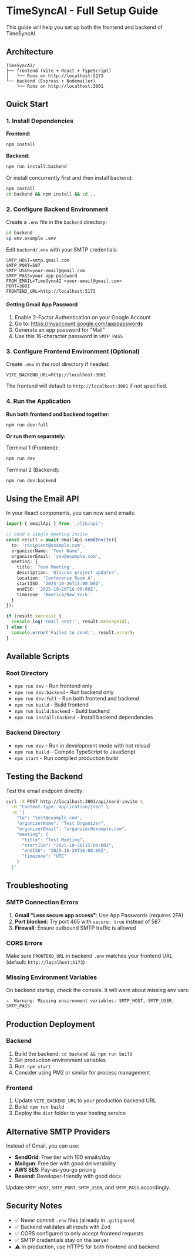 # TimeSyncAI - Full Setup Guide

This guide will help you set up both the frontend and backend of TimeSyncAI.

## Architecture

```
TimeSyncAI/
├── frontend (Vite + React + TypeScript)
│   └── Runs on http://localhost:5173
└── backend (Express + Nodemailer)
    └── Runs on http://localhost:3001
```

## Quick Start

### 1. Install Dependencies

**Frontend:**
```bash
npm install
```

**Backend:**
```bash
npm run install:backend
```

Or install concurrently first and then install backend:
```bash
npm install
cd backend && npm install && cd ..
```

### 2. Configure Backend Environment

Create a `.env` file in the `backend` directory:
```bash
cd backend
cp env.example .env
```

Edit `backend/.env` with your SMTP credentials:
```env
SMTP_HOST=smtp.gmail.com
SMTP_PORT=587
SMTP_USER=your-email@gmail.com
SMTP_PASS=your-app-password
FROM_EMAIL=TimeSyncAI <your-email@gmail.com>
PORT=3001
FRONTEND_URL=http://localhost:5173
```

#### Getting Gmail App Password

1. Enable 2-Factor Authentication on your Google Account
2. Go to: https://myaccount.google.com/apppasswords
3. Generate an app password for "Mail"
4. Use this 16-character password in `SMTP_PASS`

### 3. Configure Frontend Environment (Optional)

Create `.env` in the root directory if needed:
```env
VITE_BACKEND_URL=http://localhost:3001
```

The frontend will default to `http://localhost:3001` if not specified.

### 4. Run the Application

**Run both frontend and backend together:**
```bash
npm run dev:full
```

**Or run them separately:**

Terminal 1 (Frontend):
```bash
npm run dev
```

Terminal 2 (Backend):
```bash
npm run dev:backend
```

## Using the Email API

In your React components, you can now send emails:

```typescript
import { emailApi } from './lib/api';

// Send a single meeting invite
const result = await emailApi.sendInvite({
  to: 'recipient@example.com',
  organizerName: 'Your Name',
  organizerEmail: 'you@example.com',
  meeting: {
    title: 'Team Meeting',
    description: 'Discuss project updates',
    location: 'Conference Room A',
    startISO: '2025-10-26T15:00:00Z',
    endISO: '2025-10-26T16:00:00Z',
    timezone: 'America/New_York'
  }
});

if (result.success) {
  console.log('Email sent!', result.messageId);
} else {
  console.error('Failed to send:', result.error);
}
```

## Available Scripts

### Root Directory

- `npm run dev` - Run frontend only
- `npm run dev:backend` - Run backend only
- `npm run dev:full` - Run both frontend and backend
- `npm run build` - Build frontend
- `npm run build:backend` - Build backend
- `npm run install:backend` - Install backend dependencies

### Backend Directory

- `npm run dev` - Run in development mode with hot reload
- `npm run build` - Compile TypeScript to JavaScript
- `npm start` - Run compiled production build

## Testing the Backend

Test the email endpoint directly:

```bash
curl -X POST http://localhost:3001/api/send-invite \
  -H "Content-Type: application/json" \
  -d '{
    "to": "test@example.com",
    "organizerName": "Test Organizer",
    "organizerEmail": "organizer@example.com",
    "meeting": {
      "title": "Test Meeting",
      "startISO": "2025-10-26T15:00:00Z",
      "endISO": "2025-10-26T16:00:00Z",
      "timezone": "UTC"
    }
  }'
```

## Troubleshooting

### SMTP Connection Errors

1. **Gmail "Less secure app access"**: Use App Passwords (requires 2FA)
2. **Port blocked**: Try port 465 with `secure: true` instead of 587
3. **Firewall**: Ensure outbound SMTP traffic is allowed

### CORS Errors

Make sure `FRONTEND_URL` in backend `.env` matches your frontend URL (default: `http://localhost:5173`)

### Missing Environment Variables

On backend startup, check the console. It will warn about missing env vars:
```
⚠️  Warning: Missing environment variables: SMTP_HOST, SMTP_USER, SMTP_PASS
```

## Production Deployment

### Backend
1. Build the backend: `cd backend && npm run build`
2. Set production environment variables
3. Run: `npm start`
4. Consider using PM2 or similar for process management

### Frontend
1. Update `VITE_BACKEND_URL` to your production backend URL
2. Build: `npm run build`
3. Deploy the `dist` folder to your hosting service

## Alternative SMTP Providers

Instead of Gmail, you can use:

- **SendGrid**: Free tier with 100 emails/day
- **Mailgun**: Free tier with good deliverability
- **AWS SES**: Pay-as-you-go pricing
- **Resend**: Developer-friendly with good docs

Update `SMTP_HOST`, `SMTP_PORT`, `SMTP_USER`, and `SMTP_PASS` accordingly.

## Security Notes

- ✅ Never commit `.env` files (already in `.gitignore`)
- ✅ Backend validates all inputs with Zod
- ✅ CORS configured to only accept frontend requests
- ✅ SMTP credentials stay on the server
- ⚠️ In production, use HTTPS for both frontend and backend

